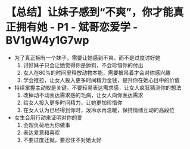 # 【总结】让妹子感到“不爽”，你才能真正拥有她 - P1 - 斌哥恋爱学 - BV1gW4y1G7wp

-   为了真正拥有一个妹子，需要让她感到不爽，而不是过度讨好她
    1.  讨好妹子只会让她觉得你是舔狗，不会珍惜你的付出
    2.  女人在80%的时间里释放动物本能，需要被吊着才会对你感兴趣
    3.  学会推拉，让女人投入更多时间精力金钱，提升你在她心目中的价值
-   持续掌握主动权是关键，不要轻易表达需求感，让女人疯狂猜测你的想法
    1.  改掉动不动表达需求感的毛病，让女人向你表达需求
    2.  给女人投入更多时间精力，让她更加珍惜你
    3.  在女人认为已经得到你时，泼冷水再温暖，保持情绪互动的高段位
-   女生会用行动来证明对你的爱
    1.  会超负荷地为你做事
    2.  表达爱意和喜欢
    3.  不要过度迁就，要忍住不对她太好